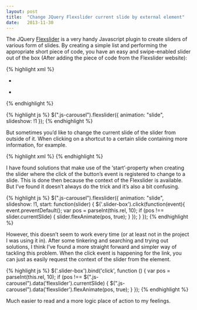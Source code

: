 ```yaml
---
layout: post
title:  "Change JQuery Flexslider current slide by external element"
date:   2013-11-30
---
```

The JQuery [Flexslider](http://www.woothemes.com/flexslider/) is a very handy Javascript plugin to create sliders of various form of slides. By creating a simple list and performing the appropriate short piece of code, you have an easy and swipe-enabled slider out of the box (After adding the piece of code from the Flexslider website):

{% highlight xml %}
<div class="js-carousel">
    <ul class="slides">
        <li>
            <article>
            <!-- Content -->
            </article>
        </li>
        <li>
            <article>
            <!-- Content -->
            </article>
        </li>
    </ul>
</div>
{% endhighlight %}

{% highlight js %}
$(".js-carousel").flexslider({
    animation: "slide",
    slideshow: !1
});
{% endhighlight %}

But sometimes you’d like to change the current slide of the slider from outside of it. When clicking on a shortcut to a certain slide containing more information, for example.

{% highlight xml %}
<a href="#" rel="2" class="slider-box">
    <!-- Content -->
</a>
{% endhighlight %}

I have found solutions that make use of the ‘start’-property when creating the slider where the click of the button’s event is registered to change to a slide. This is done then because the context of the Flexslider is available. But I’ve found it doesn’t always do the trick and it’s also a bit confusing.

{% highlight js %}
$(".js-carousel").flexslider({
    animation: "slide",
    slideshow: !1,
    start: function(slider) {
        $('.slider-box').click(function(event){
            event.preventDefault();
            var pos = parseInt(this.rel, 10);
            if (pos !== slider.currentSlide) {
                slider.flexAnimate(pos, true);
            }
        });
    }
});
{% endhighlight %}

However, this doesn’t seem to work every time (or at least not in the project I was using it in). After some tinkering and searching and trying out solutions, I think I’ve found a more straight forward and simpler way of tackling this problem. When the click event is happening for the link, you can just as easily request the context of the slider from the element.

{% highlight js %}
$('.slider-box').bind('click', function () {
    var pos = parseInt(this.rel, 10);
    if (pos !== $(".js-carousel").data('flexslider').currentSlide) {
        $(".js-carousel").data('flexslider').flexAnimate(pos, true);
    }
});
{% endhighlight %}

Much easier to read and a more logic place of action to my feelings.